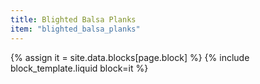 ```yaml
---
title: Blighted Balsa Planks
item: "blighted_balsa_planks"
---
```


{% assign it = site.data.blocks[page.block] %}
{% include block_template.liquid block=it %}

